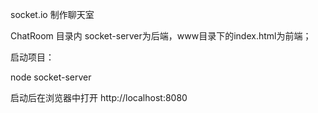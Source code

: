 



socket.io 制作聊天室

ChatRoom 目录内 socket-server为后端，www目录下的index.html为前端；

启动项目：

node socket-server

启动后在浏览器中打开 http://localhost:8080

